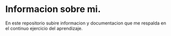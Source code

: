 # Informacion sobre mi.


En este repositorio subire informacion y documentacion que me respalda en el continuo ejercicio del aprendizaje.

